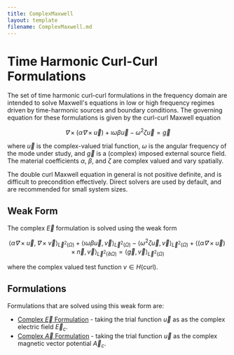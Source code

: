 ```yaml
---
title: ComplexMaxwell
layout: template
filename: ComplexMaxwell.md
---
```

# Time Harmonic Curl-Curl Formulations
The set of time harmonic curl-curl formulations in the frequency domain are intended to solve Maxwell's equations in low or high frequency regimes driven by time-harmonic sources and boundary conditions.
The governing equation for these formulations is given by the curl-curl Maxwell equation

$$
\vec ∇× \left(α \vec ∇× \vec u\right) + \imath ω β \vec u - ω^2 ζ \vec u = \vec g
$$

where $\vec u$ is the complex-valued trial function, $\omega$ is the angular frequency of the mode under study, and $\vec g$ is a (complex) imposed external source field. The material coefficients $α$, $β$, and $ζ$ are complex valued and vary spatially.

The double curl Maxwell equation in general is not positive definite, and is difficult to precondition effectively. Direct solvers are used by default, and are recommended for small system sizes.

## Weak Form
The complex $\vec E$ formulation is solved using the weak form

$$
\langle α \vec ∇ × \vec u, \vec ∇× \vec v \rangle_{\vec L^2(\Omega)} + \langle \imath ω β \vec u, \vec v \rangle_{\vec L^2(\Omega)} - \langle ω^2 ζ \vec u, \vec v \rangle_{\vec L^2(\Omega)} + \left\langle \left( α \vec ∇ × \vec u \right) × \vec n, \vec v\right\rangle_{\vec L^2(\partial \Omega)} = \langle \vec g, \vec v \rangle_{\vec L^2(\Omega)}
$$

where the complex valued test function $v ∈ H(\mathrm{curl})$.

## Formulations
Formulations that are solved using this weak form are:
- [Complex $\vec E$ Formulation](ComplexEFormulation.md) - taking the trial function $\vec u$ as as the complex electric field $\vec E_c$.
- [Complex $\vec A$ Formulation](ComplexAFormulation.md) - taking the trial function $\vec u$ as the complex magnetic vector potential $\vec A_c$.